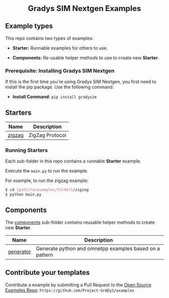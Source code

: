 <p align="center" dir="auto"><br/>
<b> <font size="+2">Gradys SIM Nextgen Examples</font></b><br/>

## Example types

This repo contains two types of examples:

- **Starter:** Runnable examples for others to use. 

- **Components:** Re-usable helper methods to use to create new **Starter**.

### Prerequisite: Installing Gradys SIM Nextgen

If this is the first time you're using Gradys SIM Nextgen, you first need to install the pip package. Use the following command:
- **Install Command**: `pip install gradysim`

## Starters

| Name                           | Description                                        |
|--------------------------------|----------------------------------------------------|
| [zigzag](zigzag)     | ZigZag Protocol                                  |

### Running Starters

Each sub-folder in this repo contains a runnable **Starter** example.

Execute the `main.py` to run the example.

For example, to run the zigzag example:

```bash
$ cd [path/to/examples/folder]/zigzag
$ python main.py
```

## Components

The [components](components) sub-folder contains reusable helper methods to create new **Starter**.

| Name                          | Description                                                                         |
|-------------------------------|-------------------------------------------------------------------------------------|
| [generator](components/generator) | Generate python and omnetpp examples based on a pattern |

## Contribute your templates

Contribute a example by submitting a Pull Request to the [Open Source Examples Repo](https://github.com/Project-GrADyS/examples): `https://github.com/Project-GrADyS/examples`
